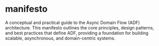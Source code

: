 # manifesto
A conceptual and practical guide to the Async Domain Flow (ADF) architecture. This manifesto outlines the core principles, design patterns, and best practices that define ADF, providing a foundation for building scalable, asynchronous, and domain-centric systems.
